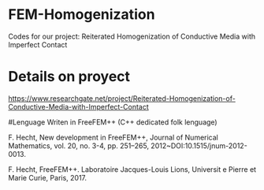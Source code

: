 # FEM-Homogenization
Codes for our project: Reiterated Homogenization of Conductive Media with Imperfect Contact

# Details on proyect
https://www.researchgate.net/project/Reiterated-Homogenization-of-Conductive-Media-with-Imperfect-Contact

#Lenguage
Writen in FreeFEM++ (C++ dedicated folk lenguage)

F. Hecht, New development in FreeFEM++, Journal of Numerical Mathematics, vol. 20, no. 3-4, pp. 251–265, 2012~DOI:10.1515/jnum-2012-0013.

F. Hecht, FreeFEM++. Laboratoire Jacques-Louis Lions, Universit e Pierre et Marie Curie, Paris, 2017.
